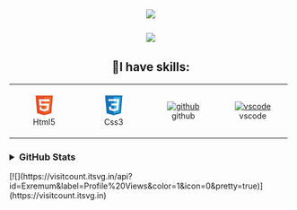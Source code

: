 <h1 align="center">
    <img src="https://readme-typing-svg.herokuapp.com/?font=Righteous&size=35&center=true&vCenter=true&width=500&height=70&duration=4000&lines=Hi!+👋;+I'm+Alina+Nikolaeva!;" />
</h1>

<div align="center">
  <img height="250" src="https://media1.tenor.com/m/u5uXD3icJ1kAAAAC/simpsons-homer-simpson.gif"  />
</div>

<h2 align="center">🦖I have skills:</h2>

<table width='100%' align="center">
  <tr>
    </td>
        <td align="center" width="110" height="90">
      <a href="#">
        <img src="https://github.com/devicons/devicon/blob/master/icons/html5/html5-original.svg" width="36" height="36" alt="Html5" />
      </a>
      <br>Html5
    </td>
         <td align="center" width="110" height="90"> 
      <a href="#" >
        <img src="https://github.com/devicons/devicon/blob/master/icons/css3/css3-original.svg" width="36" height="36" alt="css3" />
      </a>
      <br>Css3
    </td>
     <td align="center" width="110" height="90"> 
      <a href="#" >
        <img src="https://techstack-generator.vercel.app/github-icon.svg" width="65" height="65" alt="github" />
      </a>
      <br>github
    </td>
    <td align="center" width="110" height="90"> 
      <a href="#" >
        <img src="https://cdn.jsdelivr.net/gh/devicons/devicon/icons/vscode/vscode-original.svg" width="40" height="40" alt="vscode" />
      </a>
      <br>vscode
    </td>
      </a>
    </td>
  </tr> 
</table>

<h3>
<details>
  <summary>GitHub Stats</summary>
  <table align="center">
   <tr>
      <td><img alt="github stats" width="550px" align="left" src="https://github-profile-summary-cards.vercel.app/api/cards/stats?username=Exremum&theme=solarized_dark" /></td>
      <td><img alt="github stats" width="750px" src="https://github-readme-stats.vercel.app/api/top-langs?username=Exremum&locale=en&hide_title=false&layout=compact&card_width=320&langs_count=5&theme=dracula&hide_border=false&order=2" /></td>
   </tr>
  </table>
  <p align="center"><img alt="github streak" width="420" src="https://streak-stats.demolab.com/?user=Exremum&locale=en&mode=daily&theme=dracula&hide_border=false&border_radius=5&order=3"></p>
</details>
</h3>
[![](https://visitcount.itsvg.in/api?id=Exremum&label=Profile%20Views&color=1&icon=0&pretty=true)](https://visitcount.itsvg.in)

